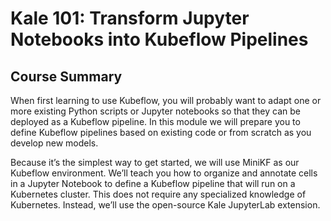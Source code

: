 # **Kale 101**: Transform Jupyter Notebooks into Kubeflow Pipelines

## Course Summary
When first learning to use Kubeflow, you will probably want to adapt one or
more existing Python scripts or Jupyter notebooks so that they can be deployed
as a Kubeflow pipeline. In this module we will prepare you to define Kubeflow
pipelines based on existing code or from scratch as you develop new models.

Because it’s the simplest way to get started, we will use MiniKF as our
Kubeflow environment. We’ll teach you how to organize and annotate cells in a
Jupyter Notebook to define a Kubeflow pipeline that will run on a Kubernetes
cluster. This does not require any specialized knowledge of Kubernetes. Instead,
we’ll use the open-source Kale JupyterLab extension.
